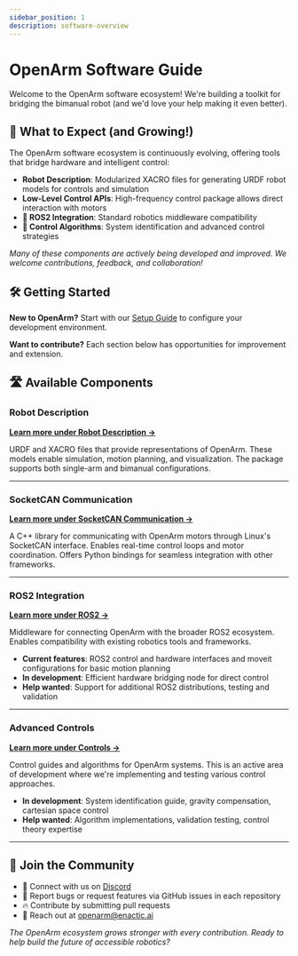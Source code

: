 ```yaml
---
sidebar_position: 1
description: software-overview
---
```


# OpenArm Software Guide

Welcome to the OpenArm software ecosystem! We're building a toolkit for bridging the bimanual robot (and we'd love your help making it even better).

## 🚀 What to Expect (and Growing!)

The OpenArm software ecosystem is continuously evolving, offering tools that bridge hardware and intelligent control:

- **Robot Description**: Modularized XACRO files for generating URDF robot models for controls and simulation
- **Low-Level Control APIs**: High-frequency control package allows direct interaction with motors
- **🚧 ROS2 Integration**: Standard robotics middleware compatibility
- **🚧 Control Algorithms**: System identification and advanced control strategies

*Many of these components are actively being developed and improved. We welcome contributions, feedback, and collaboration!*

## 🛠️ Getting Started

**New to OpenArm?** Start with our [Setup Guide](setup) to configure your development environment.

**Want to contribute?** Each section below has opportunities for improvement and extension.

## 🛣️ Available Components

### Robot Description

**[Learn more under Robot Description →](description)**

URDF and XACRO files that provide representations of OpenArm. These models enable simulation, motion planning, and visualization. The package supports both single-arm and bimanual configurations.

---

### SocketCAN Communication

**[Learn more under SocketCAN Communication →](can)**

A C++ library for communicating with OpenArm motors through Linux's SocketCAN interface. Enables real-time control loops and motor coordination. Offers Python bindings for seamless integration with other frameworks.

---


### ROS2 Integration

**[Learn more under ROS2 →](ros2)**

Middleware for connecting OpenArm with the broader ROS2 ecosystem. Enables compatibility with existing robotics tools and frameworks.

- **Current features**: ROS2 control and hardware interfaces and moveit configurations for basic motion planning
- **In development**: Efficient hardware bridging node for direct control
- **Help wanted**: Support for additional ROS2 distributions, testing and validation

---


### Advanced Controls

**[Learn more under Controls →](controls)**

Control guides and algorithms for OpenArm systems. This is an active area of development where we're implementing and testing various control approaches.

- **In development**: System identification guide, gravity compensation, cartesian space control
- **Help wanted**: Algorithm implementations, validation testing, control theory expertise

---


## 🤝 Join the Community

- 💬 Connect with us on [Discord](https://discord.com/invite/FsZaZ4z3We)
- 🐞 Report bugs or request features via GitHub issues in each repository
- 🔥 Contribute by submitting pull requests
- 📧 Reach out at [openarm@enactic.ai](mailto:openarm@enactic.ai)

*The OpenArm ecosystem grows stronger with every contribution. Ready to help build the future of accessible robotics?*
